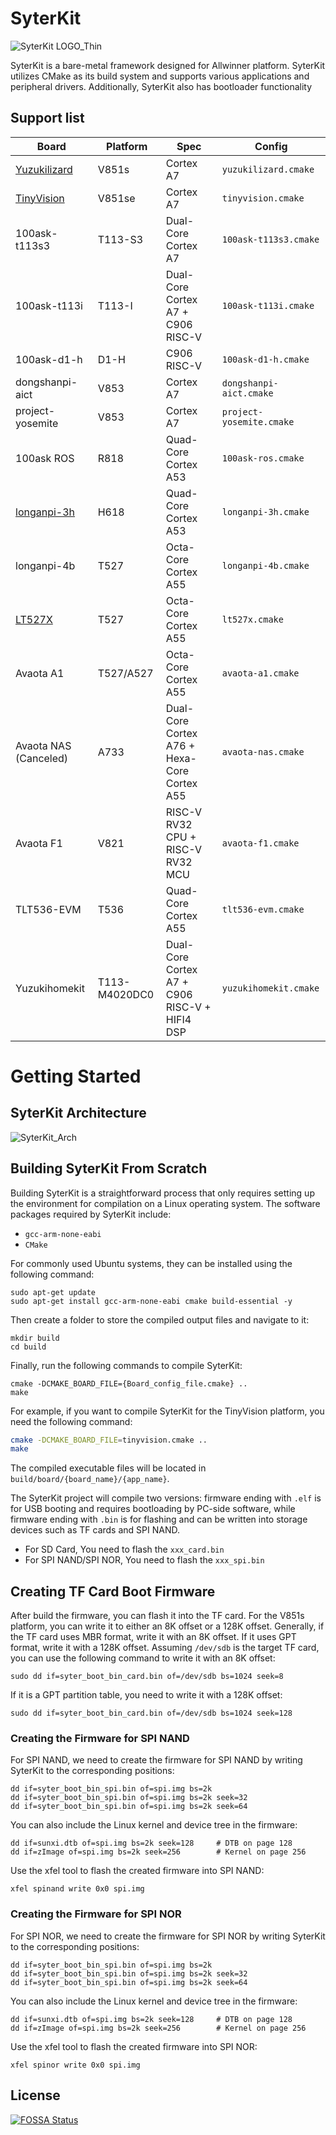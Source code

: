 # SyterKit

![SyterKit LOGO_Thin](https://github.com/YuzukiHD/SyterKit/assets/12003087/e6135860-1a6a-4cb4-b0f6-71af8eca1509)

SyterKit is a bare-metal framework designed for Allwinner platform. SyterKit utilizes CMake as its build system and supports various applications and peripheral drivers. Additionally, SyterKit also has bootloader functionality

## Support list

| Board                                                        | Platform      | Spec                                          | Config                   |
| ------------------------------------------------------------ | ------------- | --------------------------------------------- | ------------------------ |
| [Yuzukilizard](https://github.com/YuzukiHD/Yuzukilizard)     | V851s         | Cortex A7                                     | `yuzukilizard.cmake`     |
| [TinyVision](https://github.com/YuzukiHD/TinyVision)         | V851se        | Cortex A7                                     | `tinyvision.cmake`       |
| 100ask-t113s3                                                | T113-S3       | Dual-Core Cortex A7                           | `100ask-t113s3.cmake`    |
| 100ask-t113i                                                 | T113-I        | Dual-Core Cortex A7 + C906 RISC-V             | `100ask-t113i.cmake`     |
| 100ask-d1-h                                                  | D1-H          | C906 RISC-V                                   | `100ask-d1-h.cmake`      |
| dongshanpi-aict                                              | V853          | Cortex A7                                     | `dongshanpi-aict.cmake`  |
| project-yosemite                                             | V853          | Cortex A7                                     | `project-yosemite.cmake` |
| 100ask ROS                                                   | R818          | Quad-Core Cortex A53                          | `100ask-ros.cmake`       |
| [longanpi-3h](https://wiki.sipeed.com/hardware/zh/longan/H618/lpi3h/1_intro.html) | H618          | Quad-Core Cortex A53                          | `longanpi-3h.cmake`      |
| longanpi-4b                                                  | T527          | Octa-Core Cortex A55                          | `longanpi-4b.cmake`      |
| [LT527X](https://www.myir.cn/shows/134/70.html)              | T527          | Octa-Core Cortex A55                          | `lt527x.cmake`           |
| Avaota A1                                                    | T527/A527     | Octa-Core Cortex A55                          | `avaota-a1.cmake`        |
| Avaota NAS (Canceled)                                        | A733          | Dual-Core Cortex A76 + Hexa-Core Cortex A55   | `avaota-nas.cmake`       |
| Avaota F1                                                    | V821          | RISC-V RV32 CPU + RISC-V RV32 MCU             | `avaota-f1.cmake`        |
| TLT536-EVM                                                   | T536          | Quad-Core Cortex A55                          | `tlt536-evm.cmake`       |
| Yuzukihomekit                                                | T113-M4020DC0 | Dual-Core Cortex A7 + C906 RISC-V + HIFI4 DSP | `yuzukihomekit.cmake`    |

# Getting Started

## SyterKit Architecture
![SyterKit_Arch](https://github.com/YuzukiHD/SyterKit/assets/12003087/f6ffe47e-6274-43ff-9a74-4a5b7b81083e)

## Building SyterKit From Scratch

Building SyterKit is a straightforward process that only requires setting up the environment for compilation on a Linux operating system. The software packages required by SyterKit include:

- `gcc-arm-none-eabi`
- `CMake`

For commonly used Ubuntu systems, they can be installed using the following command:

```shell
sudo apt-get update
sudo apt-get install gcc-arm-none-eabi cmake build-essential -y
```

Then create a folder to store the compiled output files and navigate to it:

```shell
mkdir build
cd build
```

Finally, run the following commands to compile SyterKit:

```shell
cmake -DCMAKE_BOARD_FILE={Board_config_file.cmake} ..
make
```

For example, if you want to compile SyterKit for the TinyVision platform, you need the following command:

```bash
cmake -DCMAKE_BOARD_FILE=tinyvision.cmake ..
make
```

The compiled executable files will be located in `build/board/{board_name}/{app_name}`.

The SyterKit project will compile two versions: firmware ending with `.elf` is for USB booting and requires bootloading by PC-side software, while firmware ending with `.bin` is for flashing and can be written into storage devices such as TF cards and SPI NAND.

- For SD Card, You need to flash the `xxx_card.bin`
- For SPI NAND/SPI NOR, You need to flash the `xxx_spi.bin`

## Creating TF Card Boot Firmware

After build the firmware, you can flash it into the TF card. For the V851s platform, you can write it to either an 8K offset or a 128K offset. Generally, if the TF card uses MBR format, write it with an 8K offset. If it uses GPT format, write it with a 128K offset. Assuming `/dev/sdb` is the target TF card, you can use the following command to write it with an 8K offset:

```shell
sudo dd if=syter_boot_bin_card.bin of=/dev/sdb bs=1024 seek=8
```

If it is a GPT partition table, you need to write it with a 128K offset:

```shell
sudo dd if=syter_boot_bin_card.bin of=/dev/sdb bs=1024 seek=128
```

### Creating the Firmware for SPI NAND

For SPI NAND, we need to create the firmware for SPI NAND by writing SyterKit to the corresponding positions:

```shell
dd if=syter_boot_bin_spi.bin of=spi.img bs=2k
dd if=syter_boot_bin_spi.bin of=spi.img bs=2k seek=32
dd if=syter_boot_bin_spi.bin of=spi.img bs=2k seek=64
```

You can also include the Linux kernel and device tree in the firmware:

```shell
dd if=sunxi.dtb of=spi.img bs=2k seek=128     # DTB on page 128
dd if=zImage of=spi.img bs=2k seek=256        # Kernel on page 256
```

Use the xfel tool to flash the created firmware into SPI NAND:

```shell
xfel spinand write 0x0 spi.img
```

### Creating the Firmware for SPI NOR

For SPI NOR, we need to create the firmware for SPI NOR by writing SyterKit to the corresponding positions:

```shell
dd if=syter_boot_bin_spi.bin of=spi.img bs=2k
dd if=syter_boot_bin_spi.bin of=spi.img bs=2k seek=32
dd if=syter_boot_bin_spi.bin of=spi.img bs=2k seek=64
```

You can also include the Linux kernel and device tree in the firmware:

```shell
dd if=sunxi.dtb of=spi.img bs=2k seek=128     # DTB on page 128
dd if=zImage of=spi.img bs=2k seek=256        # Kernel on page 256
```

Use the xfel tool to flash the created firmware into SPI NOR:

```shell
xfel spinor write 0x0 spi.img
```


## License
[![FOSSA Status](https://app.fossa.com/api/projects/git%2Bgithub.com%2FYuzukiHD%2FSyterKit.svg?type=large)](https://app.fossa.com/projects/git%2Bgithub.com%2FYuzukiHD%2FSyterKit?ref=badge_large)
